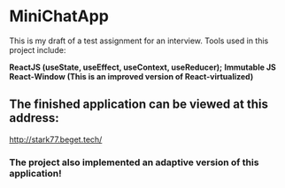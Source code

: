# MiniChatApp

This is my draft of a test assignment for an interview. Tools used in this project include:

**ReactJS (useState, useEffect, useContext, useReducer);**
**Immutable JS**
**React-Window (This is an improved version of React-virtualized)**

## The finished application can be viewed at this address:

http://stark77.beget.tech/

### The project also implemented an adaptive version of this application!